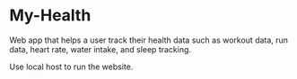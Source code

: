 # My-Health
Web app that helps a user track their health data such as workout data, run data, heart rate, water intake, and sleep tracking. 

Use local host to run the website.
